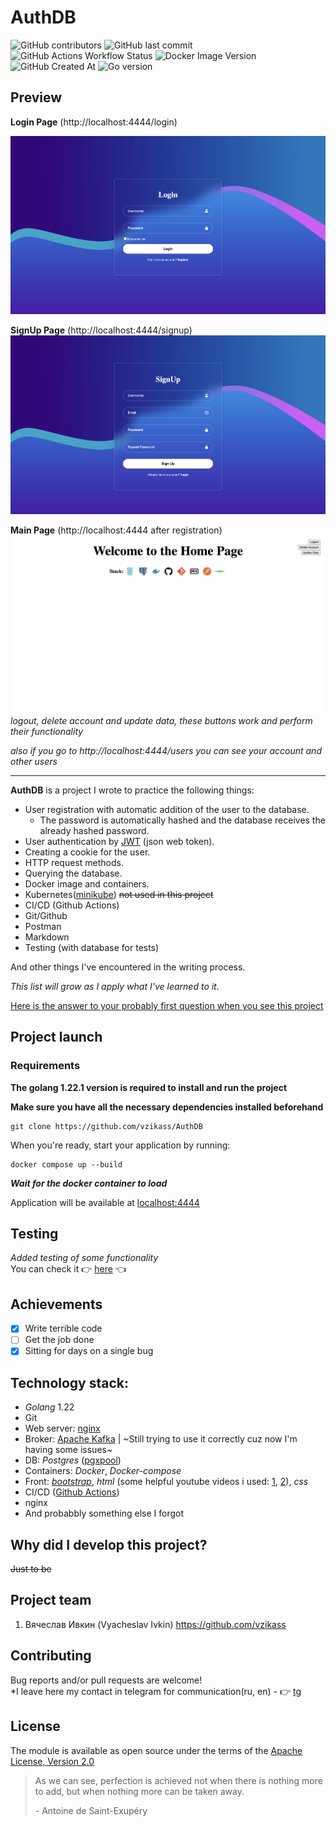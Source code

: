 # AuthDB
![GitHub contributors](https://img.shields.io/github/contributors/vzikass/AuthDB)
![GitHub last commit](https://img.shields.io/github/last-commit/vzikass/AuthDB)
![GitHub Actions Workflow Status](https://img.shields.io/github/actions/workflow/status/vzikass/AuthDB/ci.yml)
![Docker Image Version](https://img.shields.io/docker/v/_/alpine)
![GitHub Created At](https://img.shields.io/github/created-at/vzikass/AuthDB)
![Go version](https://img.shields.io/github/go-mod/go-version/vzikass/AuthDB)

## Preview
**Login Page** (http://localhost:4444/login)

![Preview of the login page](/public/jpg/login.png)

**SignUp Page** (http://localhost:4444/signup)
![Preview of the SignUP page](/public/jpg/signup.png)

**Main Page** (http://localhost:4444 after registration)
![Preview of the Main page](/public/jpg/main.png)
_logout, delete account and update data, these buttons work and perform their functionality_

_also if you go to http://localhost:4444/users you can see your account and other users_

-----------

**AuthDB** is a project I wrote to practice the following things:
+ User registration with automatic addition of the user to the database.
  + The password is automatically hashed and the database receives the already hashed password.
+ User authentication by [JWT](https://jwt.io/introduction) (json web token).
+ Creating a cookie for the user.
+ HTTP request methods.
+ Querying the database.
+ Docker image and containers.
+ Kubernetes([minikube](https://kubernetes.io/docs/tutorials/hello-minikube/)) ~~not used in this project~~
+ CI/CD (Github Actions)
+ Git/Github
+ Postman
+ Markdown
+ Testing (with database for tests)
  
And other things I've encountered in the writing process.

*This list will grow as I apply what I've learned to it.* 

[Here is the answer to your probably first question when you see this project](https://github.com/vzikass/AuthDB?tab=readme-ov-file#why-did-i-develop-this-project)

## Project launch
### Requirements
**The golang 1.22.1 version is required to install and run the project**

**Make sure you have all the necessary dependencies installed beforehand**

```
git clone https://github.com/vzikass/AuthDB
```
When you're ready, start your application by running:
```
docker compose up --build
```
***Wait for the docker container to load***

Application will be available at [localhost:4444](http://localhost:4444)

## Testing
*Added testing of some functionality*\
You can check it :point_right: [here](https://github.com/vzikass/AuthDB/blob/main/authdb_test.go) :point_left:


## Achievements
- [X] Write terrible code
- [ ] Get the job done
- [X] Sitting for days on a single bug
## Technology stack:
* *Golang* 1.22 
* Git
* Web server: [nginx](https://nginx.org/en/)
* Broker: [Apache Kafka](https://kafka.apache.org/) | ~Still trying to use it correctly cuz now I'm having some issues~
* DB: _Postgres_ ([pgxpool](https://pkg.go.dev/github.com/jackc/pgx/v4/pgxpool))
* Containers: _Docker_, _Docker-compose_
* Front: [_bootstrap_](https://getbootstrap.com/), _html_ (some helpful youtube videos i used: [1](https://www.youtube.com/watch?v=hlwlM4a5rxg), [2](https://www.youtube.com/watch?v=EzXdxvO1htA&t=672s)), _css_
* CI/CD ([Github Actions](https://docs.github.com/en/actions))
* nginx
* And probabbly something else I forgot
  
## Why did I develop this project?  
~~Just to be~~

## Project team
1. Вячеслав Ивкин (Vyacheslav Ivkin) https://github.com/vzikass

## Contributing
Bug reports and/or pull requests are welcome!\
*I leave here my contact in telegram for communication(ru, en) - :point_right: [tg](https://t.me/vzikass)

## License
The module is available as open source under the terms of the [Apache License, Version 2.0](https://www.apache.org/licenses/LICENSE-2.0)


>As we can see, perfection is achieved not when there is nothing more to add, but when nothing more can be taken away.
>
> \- Antoine de Saint-Exupéry
